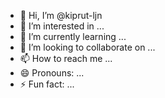 - 👋 Hi, I’m @kiprut-ljn
- 👀 I’m interested in ...
- 🌱 I’m currently learning ...
- 💞️ I’m looking to collaborate on ...
- 📫 How to reach me ...
- 😄 Pronouns: ...
- ⚡ Fun fact: ...

<!---
kiprut-ljn/kiprut-ljn is a ✨ special ✨ repository because its `README.md` (this file) appears on your GitHub profile.
You can click the Preview link to take a look at your changes.
--->
